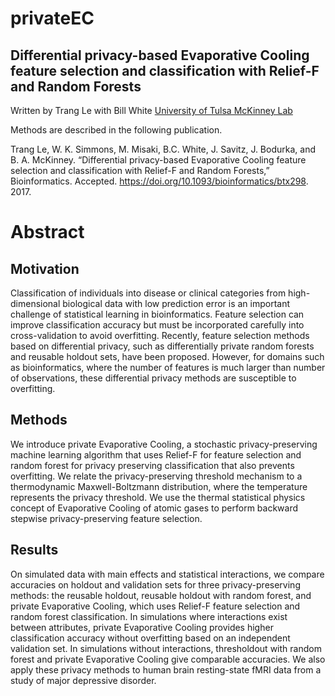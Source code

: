 # privateEC

## Differential privacy-based Evaporative Cooling feature selection and classification with Relief-F and Random Forests

Written by Trang Le with Bill White
[University of Tulsa McKinney Lab](http://insilico.utulsa.edu)

Methods are described in the following publication.

Trang Le, W. K. Simmons, M. Misaki, B.C. White, J. Savitz, J. Bodurka, and B. A. McKinney. 
“Differential privacy-based Evaporative Cooling feature selection and classification with Relief-F and Random Forests,” 
Bioinformatics. Accepted. https://doi.org/10.1093/bioinformatics/btx298. 2017.

# Abstract

## Motivation

Classification of individuals into disease or clinical categories from high-dimensional biological data with low prediction error is an important challenge of statistical learning in bioinformatics. Feature selection can improve classification accuracy but must be incorporated carefully into cross-validation to avoid overfitting. Recently, feature selection methods based on differential privacy, such as differentially private random forests and reusable holdout sets, have been proposed. However, for domains such as bioinformatics, where the number of features is much larger than number of observations, these differential privacy methods are susceptible to overfitting.

## Methods

We introduce private Evaporative Cooling, a stochastic privacy-preserving machine learning algorithm that uses Relief-F for feature selection and random forest for privacy preserving classification that also prevents overfitting. We relate the privacy-preserving threshold mechanism to a thermodynamic Maxwell-Boltzmann distribution, where the temperature represents the privacy threshold. We use the thermal statistical physics concept of Evaporative Cooling of atomic gases to perform backward stepwise privacy-preserving feature selection.

## Results

On simulated data with main effects and statistical interactions, we compare accuracies on holdout and validation sets for three privacy-preserving methods: the reusable holdout, reusable holdout with random forest, and private Evaporative Cooling, which uses Relief-F feature selection and random forest classification. In simulations where interactions exist between attributes, private Evaporative Cooling provides higher classification accuracy without overfitting based on an independent validation set. In simulations without interactions, thresholdout with random forest and private Evaporative Cooling give comparable accuracies. We also apply these privacy methods to human brain resting-state fMRI data from a study of major depressive disorder.
